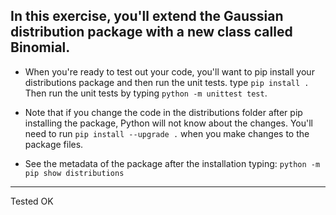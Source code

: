 ## In this exercise, you'll extend the Gaussian distribution package with a new class called Binomial. 

* When you're ready to test out your code, you'll want to pip install your distributions package and then run the unit tests.
  type `pip install .` Then run the unit tests by typing `python -m unittest test`. 

* Note that if you change the code in the distributions folder after pip installing the package, Python will not know about the changes. 
You'll need to run `pip install --upgrade .` when you make changes to the package files.

* See the metadata of the package after the installation typing: 
`python -m pip show distributions`

----------------------
  Tested OK
